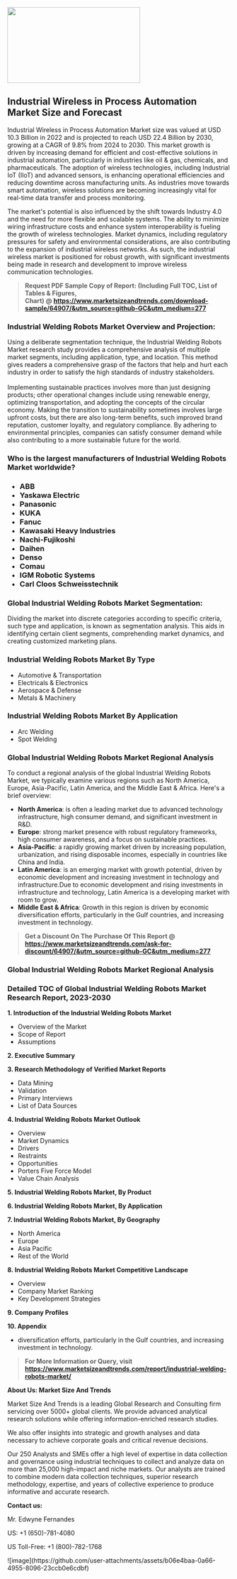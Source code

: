 <p><img class="alignnone size-medium wp-image-20088" src="https://ffe5etoiles.com/wp-content/uploads/2024/12/MST1-300x171.png" alt="" width="300" height="171" /></p><h2>Industrial Wireless in Process Automation Market Size and Forecast</h2><p>Industrial Wireless in Process Automation Market size was valued at USD 10.3 Billion in 2022 and is projected to reach USD 22.4 Billion by 2030, growing at a CAGR of 9.8% from 2024 to 2030. This market growth is driven by increasing demand for efficient and cost-effective solutions in industrial automation, particularly in industries like oil & gas, chemicals, and pharmaceuticals. The adoption of wireless technologies, including Industrial IoT (IIoT) and advanced sensors, is enhancing operational efficiencies and reducing downtime across manufacturing units. As industries move towards smart automation, wireless solutions are becoming increasingly vital for real-time data transfer and process monitoring.</p><p>The market's potential is also influenced by the shift towards Industry 4.0 and the need for more flexible and scalable systems. The ability to minimize wiring infrastructure costs and enhance system interoperability is fueling the growth of wireless technologies. Market dynamics, including regulatory pressures for safety and environmental considerations, are also contributing to the expansion of industrial wireless networks. As such, the industrial wireless market is positioned for robust growth, with significant investments being made in research and development to improve wireless communication technologies.</p></p><blockquote id="" class=""><strong>Request PDF Sample Copy of Report: (Including Full TOC, List of Tables &amp; Figures, Chart)&nbsp;@&nbsp;<strong><a href="https://www.marketsizeandtrends.com/download-sample/64907/&utm_source=github-GC&utm_medium=277" target="_blank">https://www.marketsizeandtrends.com/download-sample/64907/&utm_source=github-GC&utm_medium=277</a></strong></strong></blockquote><h3 id="" class="">Industrial Welding Robots Market&nbsp;Overview and Projection:</h3><p id="" class="">Using a deliberate segmentation technique, the Industrial Welding Robots Market research study provides a comprehensive analysis of multiple market segments, including application, type, and location. This method gives readers a comprehensive grasp of the factors that help and hurt each industry in order to satisfy the high standards of industry stakeholders. <br /> <br />Implementing sustainable practices involves more than just designing products; other operational changes include using renewable energy, optimizing transportation, and adopting the concepts of the circular economy. Making the transition to sustainability sometimes involves large upfront costs, but there are also long-term benefits, such improved brand reputation, customer loyalty, and regulatory compliance. By adhering to environmental principles, companies can satisfy consumer demand while also contributing to a more sustainable future for the world.</p><h3 id="" class="">Who is the largest manufacturers of&nbsp;Industrial Welding Robots Market worldwide?</h3><h3 class=""><p><ul><li>ABB </li><li> Yaskawa Electric </li><li> Panasonic </li><li> KUKA </li><li> Fanuc </li><li> Kawasaki Heavy Industries </li><li> Nachi-Fujikoshi </li><li> Daihen </li><li> Denso </li><li> Comau </li><li> IGM Robotic Systems </li><li> Carl Cloos Schweisstechnik</li></ul></p></h3><h3 id="" class="">Global&nbsp;Industrial Welding Robots Market Segmentation:</h3><p id="" class="">Dividing the market into discrete categories according to specific criteria, such type and application, is known as segmentation analysis. This aids in identifying certain client segments, comprehending market dynamics, and creating customized marketing plans.</p><h3 id="" class="">Industrial Welding Robots Market&nbsp;By Type</h3><p><p><ul><li>Automotive & Transportation </li><li> Electricals & Electronics </li><li> Aerospace & Defense </li><li> Metals & Machinery</p></li></ul></p></p><h3 id="" class="">Industrial Welding Robots Market&nbsp;By Application</h3><p class=""><p><ul><li>Arc Welding </li><li> Spot Welding</li></ul></p></p><h3 id="" class="">Global Industrial Welding Robots Market Regional Analysis</h3><p id="" class="">To conduct a regional analysis of the global Industrial Welding Robots Market, we typically examine various regions such as North America, Europe, Asia-Pacific, Latin America, and the Middle East &amp; Africa. Here's a brief overview:</p><ul><li><strong>North America</strong>: is often a leading market due to advanced technology infrastructure, high consumer demand, and significant investment in R&amp;D.</li><li><strong>Europe</strong>: strong market presence with robust regulatory frameworks, high consumer awareness, and a focus on sustainable practices.</li><li><strong>Asia-Pacific</strong>: a rapidly growing market driven by increasing population, urbanization, and rising disposable incomes, especially in countries like China and India.</li><li><strong>Latin America</strong>: is an emerging market with growth potential, driven by economic development and increasing investment in technology and infrastructure.Due to economic development and rising investments in infrastructure and technology, Latin America is a developing market with room to grow.</li><li><strong>Middle East &amp; Africa</strong>: Growth in this region is driven by economic diversification efforts, particularly in the Gulf countries, and increasing investment in technology.</li></ul><blockquote id="" class=""><strong>Get a Discount On The Purchase Of This Report @ <strong><a href="https://www.marketsizeandtrends.com/ask-for-discount/64907/&utm_source=github-GC&utm_medium=277" target="_blank">https://www.marketsizeandtrends.com/ask-for-discount/64907/&utm_source=github-GC&utm_medium=277</a></strong></strong></blockquote><h3 id="" class="">Global Industrial Welding Robots Market Regional Analysis</h3><h3 id="" class="">Detailed TOC of Global Industrial Welding Robots Market Research Report, 2023-2030</h3><p id="" class=""><strong>1. Introduction of the Industrial Welding Robots Market</strong></p><ul><li>Overview of the Market</li><li>Scope of Report</li><li>Assumptions</li></ul><p id="" class=""><strong>2. Executive Summary</strong></p><p id="" class=""><strong>3. Research Methodology of Verified Market Reports</strong></p><ul><li>Data Mining</li><li>Validation</li><li>Primary Interviews</li><li>List of Data Sources</li></ul><p id="" class=""><strong>4. Industrial Welding Robots Market Outlook</strong></p><ul><li>Overview</li><li>Market Dynamics</li><li>Drivers</li><li>Restraints</li><li>Opportunities</li><li>Porters Five Force Model</li><li>Value Chain Analysis</li></ul><p id="" class=""><strong>5. Industrial Welding Robots Market, By Product</strong></p><p id="" class=""><strong>6. Industrial Welding Robots Market, By Application</strong></p><p id="" class=""><strong>7. Industrial Welding Robots Market, By Geography</strong></p><ul><li>North America</li><li>Europe</li><li>Asia Pacific</li><li>Rest of the World</li></ul><p id="" class=""><strong>8. Industrial Welding Robots Market Competitive Landscape</strong></p><ul><li>Overview</li><li>Company Market Ranking</li><li>Key Development Strategies</li></ul><p id="" class=""><strong>9. Company Profiles</strong></p><p id="" class=""><strong>10. Appendix</strong></p><ul><li>diversification efforts, particularly in the Gulf countries, and increasing investment in technology.</li></ul><blockquote id="" class=""><strong>For More Information or Query, visit <strong><strong><a href="https://www.marketsizeandtrends.com/report/industrial-welding-robots-market/" target="_blank">https://www.marketsizeandtrends.com/report/industrial-welding-robots-market/</a></strong></strong></strong></blockquote><p id="" class=""><strong>About Us: Market Size And Trends</strong></p><p id="" class="">Market Size And Trends is a leading Global Research and Consulting firm servicing over 5000+ global clients. We provide advanced analytical research solutions while offering information-enriched research studies.</p><p id="" class="">We also offer insights into strategic and growth analyses and data necessary to achieve corporate goals and critical revenue decisions.</p><p id="" class="">Our 250 Analysts and SMEs offer a high level of expertise in data collection and governance using industrial techniques to collect and analyze data on more than 25,000 high-impact and niche markets. Our analysts are trained to combine modern data collection techniques, superior research methodology, expertise, and years of collective experience to produce informative and accurate research.</p><p id="" class=""><strong>Contact us:</strong></p><p id="" class="">Mr. Edwyne Fernandes</p><p id="" class="">US: +1 (650)-781-4080</p><p id="" class="">US Toll-Free: +1 (800)-782-1768</p>
![image](https://github.com/user-attachments/assets/b06e4baa-0a66-4955-8096-23ccb0e6cdbf)
